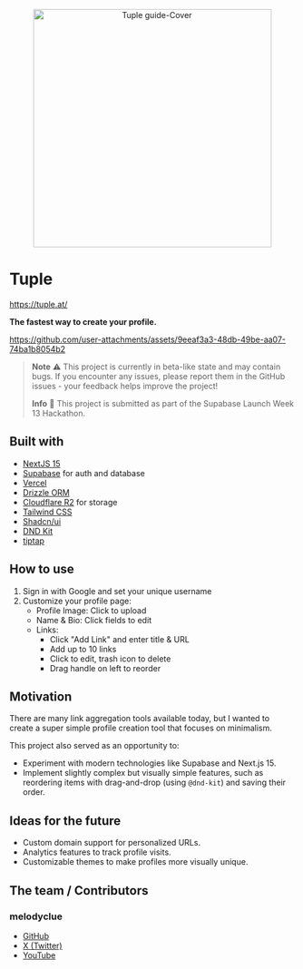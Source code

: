 <p align="center">
   <img src="https://github.com/user-attachments/assets/0a197e58-6e82-4437-92a9-e1aac7eb1a36" width="420px" alt="Tuple guide-Cover">
</p>

# Tuple

https://tuple.at/

**The fastest way to create your profile.**




https://github.com/user-attachments/assets/9eeaf3a3-48db-49be-aa07-74ba1b8054b2




> **Note**
> ⚠️ This project is currently in beta-like state and may contain bugs.
> If you encounter any issues, please report them in the GitHub issues - your feedback helps improve the project!
>
> **Info**
> 🚀 This project is submitted as part of the Supabase Launch Week 13 Hackathon.

## Built with

- [NextJS 15](https://nextjs.org/)
- [Supabase](https://supabase.com/) for auth and database
- [Vercel](https://vercel.com/)
- [Drizzle ORM](https://orm.drizzle.team/)
- [Cloudflare R2](https://www.cloudflare.com/developer-platform/r2/) for storage
- [Tailwind CSS](https://tailwindcss.com/)
- [Shadcn/ui](https://ui.shadcn.com/)
- [DND Kit](https://dndkit.com/)
- [tiptap](https://tiptap.dev/)

## How to use

1. Sign in with Google and set your unique username
2. Customize your profile page:
   - Profile Image: Click to upload
   - Name & Bio: Click fields to edit
   - Links:
     - Click "Add Link" and enter title & URL
     - Add up to 10 links
     - Click to edit, trash icon to delete
     - Drag handle on left to reorder

## Motivation

There are many link aggregation tools available today, but I wanted to create a super simple profile creation tool that focuses on minimalism.

This project also served as an opportunity to:

- Experiment with modern technologies like Supabase and Next.js 15.
- Implement slightly complex but visually simple features, such as reordering items with drag-and-drop (using `@dnd-kit`) and saving their order.

## Ideas for the future

- Custom domain support for personalized URLs.
- Analytics features to track profile visits.
- Customizable themes to make profiles more visually unique.

## The team / Contributors

### melodyclue

- [GitHub](https://github.com/melodyclue)
- [X (Twitter)](https://x.com/use_melodyclue)
- [YouTube](https://www.youtube.com/@melodyclue)
